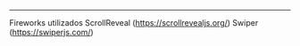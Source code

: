 
---------------------------------------------
Fireworks utilizados 
ScrollReveal (https://scrollrevealjs.org/)
Swiper (https://swiperjs.com/)
